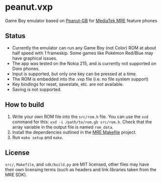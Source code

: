 # peanut.vxp
Game Boy emulator based on [Peanut-GB](https://github.com/deltabeard/Peanut-GB) for [MediaTek MRE](https://lpcwiki.miraheze.org/wiki/MAUI_Runtime_Environment) feature phones

## Status
* Currently the emulator can run any Game Boy (not Color) ROM at about half speed with 1 frameskip. Some games like Pokémon Red/Blue may have graphical issues.
* The app was tested on the Nokia 215, and is currently not supported on Doro phones.
* Input is supported, but only one key can be pressed at a time.
* The ROM is embedded into the .vxp file (i.e. no file system support)
* Key bindings for reset, savestate, etc. are not available.
* Saving is not supported.

## How to build
1. Write your own ROM file into the `src/rom.h` file. You can use the `xxd` command for this: `xxd -i /path/to/rom.gb src/rom.h`. Check that the array variable in the output file is named `rom_data`.
2. Install the dependencies outlined in the [MRE Makefile](https://github.com/gtrxAC/mre-makefile) project.
3. Run `make setup` and `make`.

## License
`src/`, `Makefile`, and `sdk/build.py` are MIT licensed, other files may have their own licensing terms (such as headers and link libraries taken from the MRE SDK).